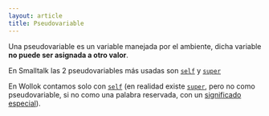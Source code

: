 ```yaml
---
layout: article
title: Pseudovariable
---
```

Una pseudovariable es un variable manejada por el ambiente, dicha variable **no puede ser asignada a otro valor**.

En Smalltalk las 2 pseudovariables más usadas son [`self`](self.md) y [`super`](super.md)

En Wollok contamos solo con [`self`](self.md) (en realidad existe [`super`](super.md), pero no como pseudovariable, si no como una palabra reservada, con un [ significado especial](super.md)).
